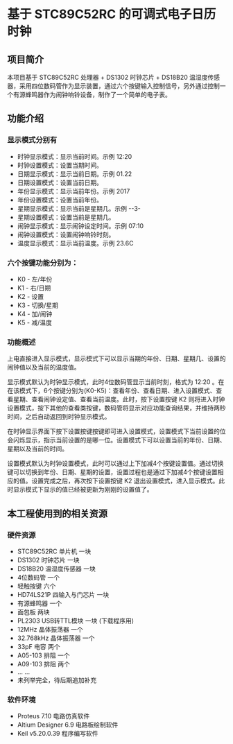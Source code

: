 # 基于 STC89C52RC 的可调式电子日历时钟

## 项目简介

本项目基于 STC89C52RC 处理器 + DS1302 时钟芯片 + DS18B20 温湿度传感器，采用四位数码管作为显示装置，通过六个按键输入控制信号，另外通过控制一个有源蜂鸣器作为闹钟响铃设备，制作了一个简单的电子表。

## 功能介绍

### 显示模式分别有
- 时钟显示模式：显示当前时间。示例 12:20
- 时钟设置模式：设置当期时间。
- 日期显示模式：显示当前日期。示例 01.22
- 日期设置模式：设置当前日期。
- 年份显示模式：显示当前年份。示例 2017
- 年份设置模式：设置当前年份。
- 星期显示模式：显示当前是星期几。示例 --3-
- 星期设置模式：设置当前是星期几。
- 闹钟显示模式：显示闹钟设定时间。示例 07:10
- 闹钟设置模式：设置闹钟响铃时刻。
- 温度显示模式：显示当前温度。示例 23.6C

### 六个按键功能分别为：
- K0 - 左/年份
- K1 - 右/日期
- K2 - 设置
- K3 - 切换/星期
- K4 - 加/闹钟
- K5 - 减/温度

### 功能概述

上电直接进入显示模式，显示模式下可以显示当期的年份、日期、星期几、设置的闹钟值以及当前的温度值。

显示模式默认为时钟显示模式，此时4位数码管显示当前时刻，格式为 12:20 。在在该模式下，6个按键分别为(K0-K5)：查看年份、查看日期、进入设置模式、查看星期、查看闹钟设定值、查看当前温度。此时，按下设置按键 K2 则将进入时钟设置模式，按下其他的查看类按键，数码管将显示对应功能查询结果，并维持两秒时间，之后自动返回到时钟显示模式。

在时钟显示界面下按下设置按键按键即可进入设置模式，设置模式下当前设置的位会闪烁显示，指示当前设置的是哪一位。设置模式下可以设置当前的年份、日期、星期以及当前的时间。

设置模式默认为时钟设置模式，此时可以通过上下加减4个按键设置值。通过切换键可以切换到年份、日期、星期的设置，设置过程也是通过下加减4个按键设置相应的值。设置完成之后，再次按下设置按键 K2 退出设置模式，进入显示模式。此时显示模式下显示的值已经被更新为刚刚的设置值了。

## 本工程使用到的相关资源

### 硬件资源
- STC89C52RC 单片机 一块
- DS1302 时钟芯片 一块
- DS18B20 温湿度传感器 一块
- 4位数码管 一个
- 轻触按键 六个
- HD74LS21P 四输入与门芯片 一块
- 有源蜂鸣器 一个
- 面包板 两块
- PL2303 USB转TTL模块 一块 (下载程序用)
- 12MHz 晶体振荡器 一个
- 32.768kHz 晶体振荡器 一个
- 33pF 电容 两个
- A05-103 排阻 一个
- A09-103 排阻 两个
- ... ...
- 未列举完全，待后期追加补充

### 软件环境
- Proteus 7.10 电路仿真软件
- Altium Designer 6.9 电路板绘制软件
- Keil v5.20.0.39 程序编写软件
